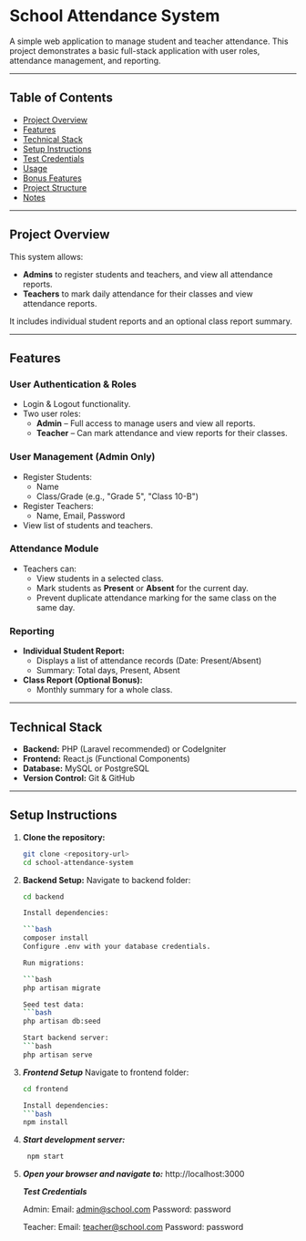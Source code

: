 # School Attendance System

A simple web application to manage student and teacher attendance. This project demonstrates a basic full-stack application with user roles, attendance management, and reporting.

---

## Table of Contents
- [Project Overview](#project-overview)
- [Features](#features)
- [Technical Stack](#technical-stack)
- [Setup Instructions](#setup-instructions)
- [Test Credentials](#test-credentials)
- [Usage](#usage)
- [Bonus Features](#bonus-features)
- [Project Structure](#project-structure)
- [Notes](#notes)

---

## Project Overview
This system allows:

- **Admins** to register students and teachers, and view all attendance reports.
- **Teachers** to mark daily attendance for their classes and view attendance reports.

It includes individual student reports and an optional class report summary.

---

## Features

### User Authentication & Roles
- Login & Logout functionality.
- Two user roles:
  - **Admin** – Full access to manage users and view all reports.
  - **Teacher** – Can mark attendance and view reports for their classes.

### User Management (Admin Only)
- Register Students:
  - Name
  - Class/Grade (e.g., "Grade 5", "Class 10-B")
- Register Teachers:
  - Name, Email, Password
- View list of students and teachers.

### Attendance Module
- Teachers can:
  - View students in a selected class.
  - Mark students as **Present** or **Absent** for the current day.
  - Prevent duplicate attendance marking for the same class on the same day.

### Reporting
- **Individual Student Report:**
  - Displays a list of attendance records (Date: Present/Absent)
  - Summary: Total days, Present, Absent
- **Class Report (Optional Bonus):**
  - Monthly summary for a whole class.

---

## Technical Stack

- **Backend:** PHP (Laravel recommended) or CodeIgniter  
- **Frontend:** React.js (Functional Components)  
- **Database:** MySQL or PostgreSQL  
- **Version Control:** Git & GitHub

---

## Setup Instructions

1. **Clone the repository:**
   ```bash
   git clone <repository-url>
   cd school-attendance-system

2. **Backend Setup:**
Navigate to backend folder:
    ```bash
    cd backend

    Install dependencies:

   ```bash
    composer install
    Configure .env with your database credentials.

    Run migrations:

    ```bash
    php artisan migrate

    Seed test data:
    ```bash
    php artisan db:seed

    Start backend server:
    ```bash
    php artisan serve

3. ***Frontend Setup***
    Navigate to frontend folder:
    ```bash
    cd frontend

    Install dependencies:
    ```bash
    npm install

4. ***Start development server:***
   ```bash
    npm start

5.  ***Open your browser and navigate to:***
    http://localhost:3000

    ***Test Credentials***

    Admin:
    Email: admin@school.com
    Password: password

    Teacher:
    Email: teacher@school.com
    Password: password
   
